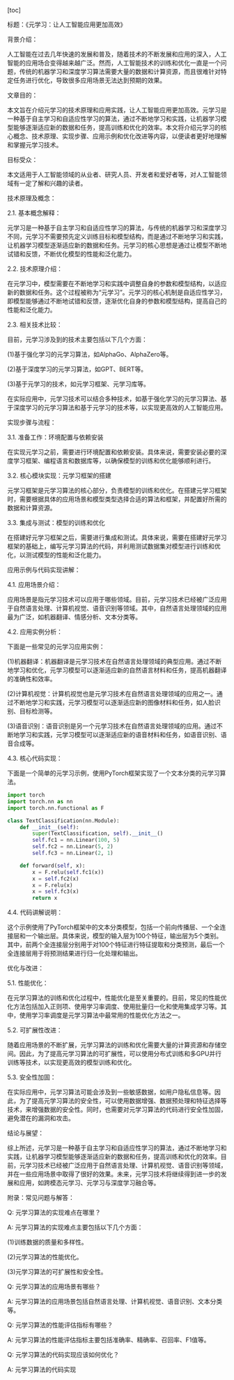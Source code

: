 
[toc]                    
                
                
标题：《元学习：让人工智能应用更加高效》

背景介绍：

人工智能在过去几年快速的发展和普及，随着技术的不断发展和应用的深入，人工智能的应用场合变得越来越广泛。然而，人工智能技术的训练和优化一直是一个问题，传统的机器学习和深度学习算法需要大量的数据和计算资源，而且很难针对特定任务进行优化，导致很多应用场景无法达到预期的效果。

文章目的：

本文旨在介绍元学习的技术原理和应用实践，让人工智能应用更加高效。元学习是一种基于自主学习和自适应性学习的算法，通过不断地学习和实践，让机器学习模型能够逐渐适应新的数据和任务，提高训练和优化的效率。本文将介绍元学习的核心概念、技术原理、实现步骤、应用示例和优化改进等内容，以便读者更好地理解和掌握元学习技术。

目标受众：

本文适用于人工智能领域的从业者、研究人员、开发者和爱好者等，对人工智能领域有一定了解和兴趣的读者。

技术原理及概念：

2.1. 基本概念解释：

元学习是一种基于自主学习和自适应性学习的算法，与传统的机器学习和深度学习不同，元学习不需要预先定义训练目标和模型结构，而是通过不断地学习和实践，让机器学习模型逐渐适应新的数据和任务。元学习的核心思想是通过让模型不断地试错和反馈，不断优化模型的性能和泛化能力。

2.2. 技术原理介绍：

在元学习中，模型需要在不断地学习和实践中调整自身的参数和模型结构，以适应新的数据和任务。这个过程被称为“元学习”。元学习的核心机制是自适应性学习，即模型能够通过不断地试错和反馈，逐渐优化自身的参数和模型结构，提高自己的性能和泛化能力。

2.3. 相关技术比较：

目前，元学习涉及到的技术主要包括以下几个方面：

(1)基于强化学习的元学习算法，如AlphaGo、AlphaZero等。

(2)基于深度学习的元学习算法，如GPT、BERT等。

(3)基于元学习的技术，如元学习框架、元学习库等。

在实际应用中，元学习技术可以结合多种技术，如基于强化学习的元学习算法、基于深度学习的元学习算法和基于元学习的技术等，以实现更高效的人工智能应用。

实现步骤与流程：

3.1. 准备工作：环境配置与依赖安装

在实现元学习之前，需要进行环境配置和依赖安装。具体来说，需要安装必要的深度学习框架、编程语言和数据库等，以确保模型的训练和优化能够顺利进行。

3.2. 核心模块实现：元学习框架的搭建

元学习框架是元学习算法的核心部分，负责模型的训练和优化。在搭建元学习框架时，需要根据具体的应用场景和模型类型选择合适的算法和框架，并配置好所需的数据和计算资源。

3.3. 集成与测试：模型的训练和优化

在搭建好元学习框架之后，需要进行集成和测试。具体来说，需要在搭建好元学习框架的基础上，编写元学习算法的代码，并利用测试数据集对模型进行训练和优化，以测试模型的性能和泛化能力。

应用示例与代码实现讲解：

4.1. 应用场景介绍：

应用场景是指元学习技术可以应用于哪些领域。目前，元学习技术已经被广泛应用于自然语言处理、计算机视觉、语音识别等领域。其中，自然语言处理领域的应用最为广泛，如机器翻译、情感分析、文本分类等。

4.2. 应用实例分析：

下面是一些常见的元学习应用实例：

(1)机器翻译：机器翻译是元学习技术在自然语言处理领域的典型应用。通过不断地学习和优化，元学习模型可以逐渐适应新的自然语言材料和任务，提高机器翻译的准确性和效率。

(2)计算机视觉：计算机视觉也是元学习技术在自然语言处理领域的应用之一。通过不断地学习和实践，元学习模型可以逐渐适应新的图像材料和任务，如人脸识别、目标检测等。

(3)语音识别：语音识别是另一个元学习技术在自然语言处理领域的应用。通过不断地学习和实践，元学习模型可以逐渐适应新的语音材料和任务，如语音识别、语音合成等。

4.3. 核心代码实现：

下面是一个简单的元学习示例，使用PyTorch框架实现了一个文本分类的元学习算法。

```python
import torch
import torch.nn as nn
import torch.nn.functional as F

class TextClassification(nn.Module):
    def __init__(self):
        super(TextClassification, self).__init__()
        self.fc1 = nn.Linear(100, 5)
        self.fc2 = nn.Linear(5, 2)
        self.fc3 = nn.Linear(2, 1)

    def forward(self, x):
        x = F.relu(self.fc1(x))
        x = self.fc2(x)
        x = F.relu(x)
        x = self.fc3(x)
        return x
```

4.4. 代码讲解说明：

这个示例使用了PyTorch框架中的文本分类模型，包括一个前向传播层、一个全连接层和一个输出层。具体来说，模型的输入层为100个特征，输出层为5个类别。其中，前两个全连接层分别用于对100个特征进行特征提取和分类预测，最后一个全连接层用于将预测结果进行归一化处理和输出。

优化与改进：

5.1. 性能优化：

在元学习算法的训练和优化过程中，性能优化是至关重要的。目前，常见的性能优化方法包括加入正则项、使用学习率调度、使用批量归一化和使用集成学习等。其中，使用学习率调度是元学习算法中最常用的性能优化方法之一。

5.2. 可扩展性改进：

随着应用场景的不断扩展，元学习算法的训练和优化需要大量的计算资源和存储空间。因此，为了提高元学习算法的可扩展性，可以使用分布式训练和多GPU并行训练等技术，以实现更高效的模型训练和优化。

5.3. 安全性加固：

在实际应用中，元学习算法可能会涉及到一些敏感数据，如用户隐私信息等。因此，为了提高元学习算法的安全性，可以使用数据增强、数据预处理和特征选择等技术，来增强数据的安全性。同时，也需要对元学习算法的代码进行安全性加固，避免潜在的漏洞和攻击。

结论与展望：

综上所述，元学习是一种基于自主学习和自适应性学习的算法，通过不断地学习和实践，让机器学习模型能够逐渐适应新的数据和任务，提高训练和优化的效率。目前，元学习技术已经被广泛应用于自然语言处理、计算机视觉、语音识别等领域，并在一些应用场景中取得了很好的效果。未来，元学习技术将继续得到进一步的发展和应用，如跨模态元学习、元学习与深度学习融合等。

附录：常见问题与解答：

Q: 元学习算法的实现难点在哪里？

A: 元学习算法的实现难点主要包括以下几个方面：

(1)训练数据的质量和多样性。

(2)元学习算法的性能优化。

(3)元学习算法的可扩展性和安全性。

Q: 元学习算法的应用场景有哪些？

A: 元学习算法的应用场景包括自然语言处理、计算机视觉、语音识别、文本分类等。

Q: 元学习算法的性能评估指标有哪些？

A: 元学习算法的性能评估指标主要包括准确率、精确率、召回率、F1值等。

Q: 元学习算法的代码实现应该如何优化？

A: 元学习算法的代码实现

